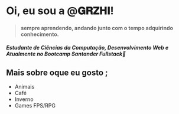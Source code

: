 
# **Oi, eu sou a @𝐆𝐑𝐙𝐇𝐈!**  

>#### sempre aprendendo, andando junto com o tempo adquirindo conhecimento.

##### Estudante de Ciências da Computação, Desenvolvimento Web e Atualmente no Bootcamp Santander Fullstack💖
 ## **Mais sobre oque eu gosto** ;
 * Animais
 * Café
 * Inverno
 * Games FPS/RPG 
